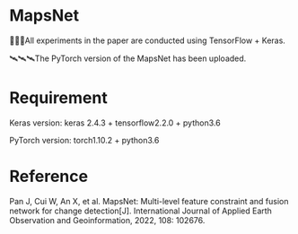 # MapsNet
🚀🚀🚀All experiments in the paper are conducted using TensorFlow + Keras.

🛰🛰🛰The PyTorch version of the MapsNet has been uploaded. 

# Requirement
Keras version: keras 2.4.3 + tensorflow2.2.0 + python3.6

PyTorch version: torch1.10.2 + python3.6

# Reference
Pan J, Cui W, An X, et al. MapsNet: Multi-level feature constraint and fusion network for change detection[J]. International Journal of Applied Earth Observation and Geoinformation, 2022, 108: 102676.

